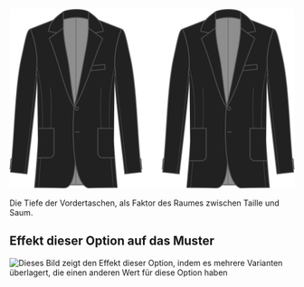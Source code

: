 ![Tiefe der Vordertasche](frontpocketdepth.svg)

Die Tiefe der Vordertaschen, als Faktor des Raumes zwischen Taille und Saum.

## Effekt dieser Option auf das Muster

![Dieses Bild zeigt den Effekt dieser Option, indem es mehrere Varianten überlagert, die einen anderen Wert für diese Option haben](jaeger\_frontpocketdepth\_sample.svg "Effekt dieser Option auf das Muster")
